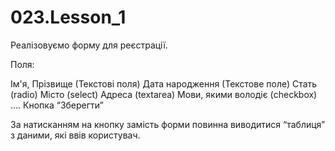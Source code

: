# 023.Lesson_1

Реалізовуємо форму для реєстрації.

Поля:

Ім'я, Прізвище (Текстові поля)
Дата народження (Текстове поле)
Стать (radio)
Місто (select)
Адреса (textarea)
Мови, якими володіє (checkbox)
….
Кнопка “Зберегти”


За натисканням на кнопку замість форми повинна виводитися “таблиця” з даними, які ввів користувач.